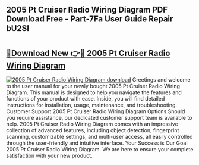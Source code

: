 ## 2005 Pt Cruiser Radio Wiring Diagram PDF Download Free - Part-7Fa User Guide Repair bU2SI

# <h2><a href="http://dfmsv88.blite.top/?on=2005+Pt+Cruiser+Radio+Wiring+Diagram">🔗Download New 👉🔴 2005 Pt Cruiser Radio Wiring Diagram</a></h2>

[![2005 Pt Cruiser Radio Wiring Diagram download](https://i.imgur.com/lujVjoI.png)](http://dfmsv88.blite.top/?on=2005+Pt+Cruiser+Radio+Wiring+Diagram)
Greetings and welcome to the user manual for your newly bought 2005 Pt Cruiser Radio Wiring Diagram. This manual is designed to help you navigate the features and functions of your product with ease. Inside, you will find detailed instructions for installation, usage, maintenance, and troubleshooting. Customer Support 2005 Pt Cruiser Radio Wiring Diagram Options Should you require assistance, our dedicated customer support team is available to help. 2005 Pt Cruiser Radio Wiring Diagram comes with an impressive collection of advanced features, including object detection, fingerprint scanning, customizable settings, and multi-user access, all easily controlled through the user-friendly and intuitive interface. Your Success is Our Goal 2005 Pt Cruiser Radio Wiring Diagram. We are here to ensure your complete satisfaction with your new product.
